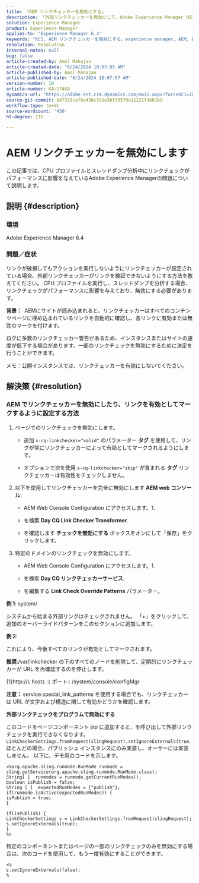 ```yaml
---
title: 「AEM リンクチェッカーを無効にする」
description: 「外部リンクチェッカーを無効にして、Adobe Experience Manager（AEM）でリンクを検証する方法を説明します。」
solution: Experience Manager
product: Experience Manager
applies-to: "Experience Manager 6.4"
keywords: "KCS, AEM リンクチェッカーを無効にする，experience manager, AEM, Experience Manager"
resolution: Resolution
internal-notes: null
bug: false
article-created-by: Amol Mahajan
article-created-date: "6/24/2024 10:05:05 AM"
article-published-by: Amol Mahajan
article-published-date: "6/24/2024 10:07:57 AM"
version-number: 10
article-number: KA-17468
dynamics-url: "https://adobe-ent.crm.dynamics.com/main.aspx?forceUCI=1&pagetype=entityrecord&etn=knowledgearticle&id=9c53ab35-1132-ef11-840a-6045bd02de5c"
source-git-commit: 8df329caf0a436c391e3bf33579a11221f16b1b9
workflow-type: tm+mt
source-wordcount: '450'
ht-degree: 11%

---
```


# AEM リンクチェッカーを無効にします


この記事では、CPU プロファイルとスレッドダンプ分析中にリンクチェックがパフォーマンスに影響を与えているAdobe Experience Managerの問題について説明します。

## 説明 {#description}


### <b>環境</b>

Adobe Experience Manager 6.4

### <b>問題／症状</b>

リンクが破損してもアクションを実行しないようにリンクチェッカーが設定されている場合、外部リンクチェッカーがリンクを検証できないようにする方法を教えてください。 CPU プロファイルを実行し、スレッドダンプを分析する場合、リンクチェックがパフォーマンスに影響を与えており、無効にする必要があります。

<b>背景： </b> AEMにサイトが読み込まれると、リンクチェッカーはすべてのコンテンツページに埋め込まれているリンクを自動的に確認し、各リンクに有効または無効のマークを付けます。

ログに多数のリンクチェッカー警告があるため、インスタンスまたはサイトの速度が低下する場合があります。一部のリンクチェックを無効にするために決定を行うことができます。

メモ：公開インスタンスでは、リンクチェッカーを有効にしないでください。


## 解決策 {#resolution}


### AEM でリンクチェッカーを無効にしたり、リンクを有効としてマークするように設定する方法

1. ページでのリンクチェックを無効にします。

   - 追加 `x-cq-linkchecker="valid"` のパラメーター <b>タグ</b> を使用して、リンクが常にリンクチェッカーによって有効としてマークされるようにします。


   - オプションで次を使用 `x-cq-linkchecker="skip"` が含まれる <b>タグ</b> リンクチェッカーは有効性をチェックしません。
2. 以下を使用してリンクチェッカーを完全に無効にします <b>AEM web コンソール</b>:
   - AEM Web Console Configuration にアクセスします。1.


   - を検索 <b>Day CQ Link Checker Transformer</b>.


   - を確認します <b>チェックを無効にする</b> ボックスをオンにして「保存」をクリックします。
3. 特定のドメインのリンクチェックを無効にします。
   - AEM Web Console Configuration にアクセスします。1.


   - を検索 <b>Day CQ リンクチェッカーサービス</b>.


   - を編集する <b>Link Check Override Patterns</b> パラメーター。


<b>例 1</b>: system/

システムから始まる外部リンクはチェックされません。 「+」をクリックして、追加のオーバーライドパターンをこのセクションに追加します。

<b>例 2</b>:

これにより、今後すべてのリンクが有効としてマークされます。

<b>推奨</b>:/var/linkchecker の下のすべてのノードを削除して、定期的にリンクチェッカーが URL を再確認するのを停止します。

{1}http://`[` host`]` :`[` ポート`]` /system/console/configMgr

<b>注意： </b>service.special_link_patterns を使用する場合でも、リンクチェッカーは URL が文字および構造に関して有効かどうかを確認します。

<b>外部リンクチェックをプログラムで無効にする</b>

このコードをページコンポーネント jsp に追加すると、を呼び出して外部リンクチェックを実行できなくなります。 `LinkCheckerSettings.fromRequest(slingRequest).setIgnoreExternals(true`. ほとんどの場合、パブリッシュ インスタンスにのみ実装し、オーサーには実装しません。 以下に、デモ用のコードを示します。




```
<%org.apache.sling.runmode.RunMode runmode = sling.getService(org.apache.sling.runmode.RunMode.class);
String[ ]  runmodes = runmode.getCurrentRunModes();
boolean isPublish = false;
String [ ]  expectedRunModes = {"publish"};
if(runmode.isActive(expectedRunModes)) {
isPublish = true;
}

if(isPublish) {
LinkCheckerSettings s = LinkCheckerSettings.fromRequest(slingRequest);
s.setIgnoreExternals(true);
}
%>
```




特定のコンポーネントまたはページの一部のリンクチェックのみを無効にする場合は、次のコードを使用して、もう一度有効にすることができます。


```
<%
s.setIgnoreExternals(false);
%
```

